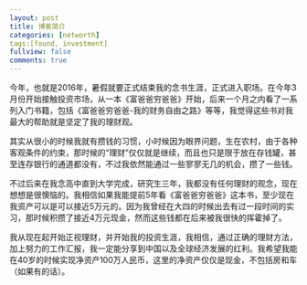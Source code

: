```yaml
---
layout: post
title: 博客简介
categories: [networth]
tags:[found, investment]
fullview: false
comments: true
---
```


<p>今年，也就是2016年，暑假就要正式结束我的念书生涯，正式进入职场。在今年3月份开始接触投资市场，从一本《富爸爸穷爸爸》开始，后来一个月之内看了一系列入门书籍，包括《富爸爸穷爸爸-我的财务自由之路》等等，我觉得这些书对我最大的帮助就是坚定了我的理财观。</p>

<p>其实从很小的时候我就有攒钱的习惯，小时候因为眼界问题，生在农村，由于各种客观条件的约束，那时候的“理财”仅仅就是继续，而且也只是限于放在存钱罐，甚至连存银行的通道都没有，不过我依然能通过一些寥寥无几的机会，攒了一些钱。</p>


<p>不过后来在我念高中直到大学完成，研究生三年，我都没有任何理财的观念，现在想想是很懊恼的。我相信如果我能提前5年看《富爸爸穷爸爸》这本书，至少现在我资产可以是可以接近5万元的。因为我曾经在大四的时候出去有过一段时间的实习，那时候积攒了接近4万元现金，然而这些钱都在后来被我很快的挥霍掉了。</p>


<p>我从现在起开始正视理财，并开始我的投资生涯，我相信，通过正确的理财方法，加上努力的工作汇报，我一定能分享到中国以及全球经济发展的红利。我希望我能在40岁的时候实现净资产100万人民币，这里的净资产仅仅是现金，不包括房和车（如果有的话）。</p>


